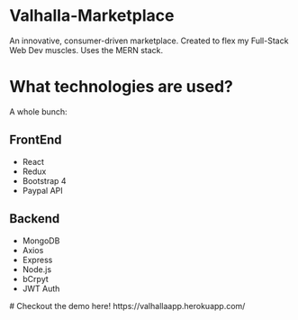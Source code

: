 # Valhalla-Marketplace
An innovative, consumer-driven marketplace. Created to flex my Full-Stack Web Dev muscles. Uses the MERN stack.

# What technologies are used?
 A whole bunch:
 ## FrontEnd
 <ul>
 <li>React</li>
 <li>Redux</li>
 <li>Bootstrap 4</li>
 <li>Paypal API</li>
</ul>
 <h2>Backend</h2>
 <ul>
  <li>MongoDB</li>
  <li>Axios</li>
  <li> Express</li>
  <li>Node.js</li>
  <li>bCrpyt</li>
  <li>JWT Auth</li>
</ul> 
# Checkout the demo here!
https://valhallaapp.herokuapp.com/

 
 
